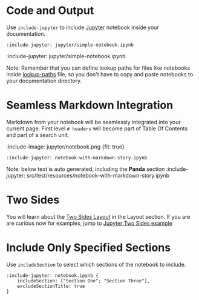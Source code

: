 # Code and Output

Use `include-jupyter` to include [Jupyter](https://jupyter.org/) notebook inside your documentation. 

    :include-jupyter: jupyter/simple-notebook.ipynb
    
:include-jupyter: jupyter/simple-notebook.ipynb

Note: Remember that you can define lookup paths for files like notebooks inside [lookup-paths](flow/lookup-paths) file, so you don't have
to copy and paste notebooks to your documentation directory.

# Seamless Markdown Integration

Markdown from your notebook will be seamlessly integrated into your current page. First level `# headers` will
become part of Table Of Contents and part of a search unit. 

:include-image: jupyter/notebook.png {fit: true}

    :include-jupyter: notebook-with-markdown-story.ipynb

Note: below text is auto generated, including the **Panda** section 
:include-jupyter: src/test/resources/notebook-with-markdown-story.ipynb
     
# Two Sides

You will learn about the [Two Sides Layout](layout/two-sides-pages) in the Layout section. 
If you are are curious now for examples, jump to [Jupyter Two Sides example](layout/jupyter-notebook-two-sides)

# Include Only Specified Sections

Use `includeSection` to select which sections of the notebook to include. 

```
:include-jupyter: notebook.ipynb {
    includeSection: ["Section One"; "Section Three"], 
    excludeSectionTitle: true
}
```